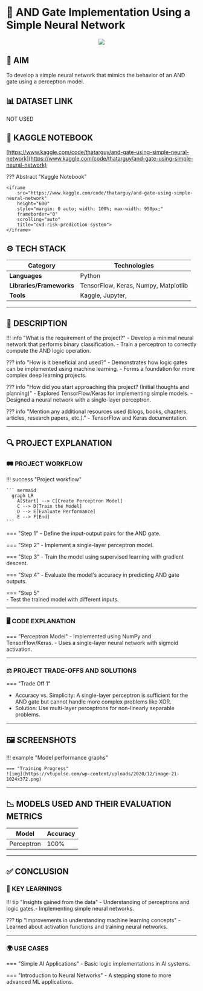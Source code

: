 # 📜 AND Gate Implementation Using a Simple Neural Network  

<div align="center">
    <img src="https://www.symbols.com/images/symbol/1/1729_and-gate.png" />
</div>

## 🎯 AIM 
To develop a simple neural network that mimics the behavior of an AND gate using a perceptron model.


## 📊 DATASET LINK 
NOT USED


## 📓 KAGGLE NOTEBOOK 
<!-- Attach both links Kaggle URL/ Embed URL public notebook link. -->
[https://www.kaggle.com/code/thatarguy/and-gate-using-simple-neural-network](https://www.kaggle.com/code/thatarguy/and-gate-using-simple-neural-network)

??? Abstract "Kaggle Notebook"

    <iframe 
        src="https://www.kaggle.com/code/thatarguy/and-gate-using-simple-neural-network" 
        height="600" 
        style="margin: 0 auto; width: 100%; max-width: 950px;" 
        frameborder="0" 
        scrolling="auto" 
        title="cvd-risk-prediction-system">
    </iframe>

## ⚙️ TECH STACK 

| **Category**             | **Technologies**                            |
|--------------------------|---------------------------------------------|
| **Languages**            | Python                      |
| **Libraries/Frameworks** | TensorFlow, Keras, Numpy, Matplotlib                          |
| **Tools**                | Kaggle, Jupyter,               |

--- 

## 📝 DESCRIPTION 
!!! info "What is the requirement of the project?"
    - Develop a minimal neural network that performs binary classification.
    - Train a perceptron to correctly compute the AND logic operation.


??? info "How is it beneficial and used?"
    - Demonstrates how logic gates can be implemented using machine learning.
    - Forms a foundation for more complex deep learning projects.

??? info "How did you start approaching this project? (Initial thoughts and planning)"
    - Explored TensorFlow/Keras for implementing simple models.
    - Designed a neural network with a single-layer perceptron. 

??? info "Mention any additional resources used (blogs, books, chapters, articles, research papers, etc.)."
    - TensorFlow and Keras documentation.


--- 

## 🔍 PROJECT EXPLANATION 

### 🛤 PROJECT WORKFLOW 
<!-- Draft a visualization graph of your project workflow using mermaid -->

!!! success "Project workflow"

    ``` mermaid
      graph LR
        A[Start] --> C[Create Perceptron Model]
        C --> D[Train the Model]
        D --> E[Evaluate Performance]
        E --> F[End]
    ```

<!-- Clearly define the step-by-step workflow followed in the project. You can add or remove points as necessary. -->
=== "Step 1"
    - Define the input-output pairs for the AND gate.

=== "Step 2"
    - Implement a single-layer perceptron model.

=== "Step 3"
    - Train the model using supervised learning with gradient descent.

=== "Step 4"
    - Evaluate the model's accuracy in predicting AND gate outputs.

=== "Step 5"  
    - Test the trained model with different inputs.



--- 

### 🖥 CODE EXPLANATION 
=== "Perceptron Model"
    - Implemented using NumPy and TensorFlow/Keras.
    - Uses a single-layer neural network with sigmoid activation.


--- 

### ⚖️ PROJECT TRADE-OFFS AND SOLUTIONS 
=== "Trade Off 1"
- Accuracy vs. Simplicity: A single-layer perceptron is sufficient for the AND gate but cannot handle more complex problems like XOR.
- Solution: Use multi-layer perceptrons for non-linearly separable problems.
--- 

## 🖼 SCREENSHOTS 

!!! example "Model performance graphs"

    === "Training Progress"
    ![img](https://vtupulse.com/wp-content/uploads/2020/12/image-21-1024x372.png)

--- 

## 📉 MODELS USED AND THEIR EVALUATION METRICS 
<!-- Summarize the models used and their evaluation metrics in a table. -->

|    Model   | Accuracy |
|------------|----------|
| Perceptron |   100%   | 

--- 

## ✅ CONCLUSION 

### 🔑 KEY LEARNINGS 
!!! tip "Insights gained from the data"
    - Understanding of perceptrons and logic gates.- Implementing simple neural networks.

??? tip "Improvements in understanding machine learning concepts"
    - Learned about activation functions and training neural networks.

--- 

### 🌍 USE CASES 

=== "Simple AI Applications"
    - Basic logic implementations in AI systems.

=== "Introduction to Neural Networks"
    - A stepping stone to more advanced ML applications.
